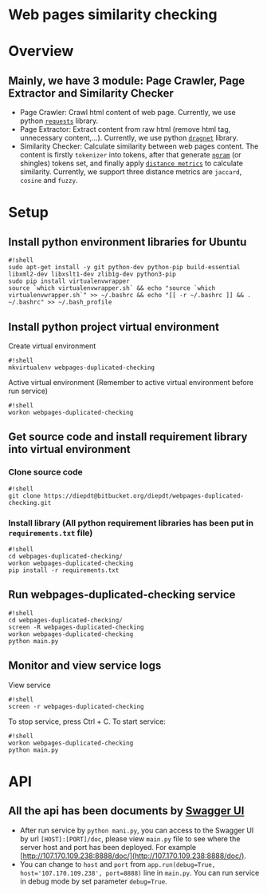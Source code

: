 # Web pages similarity checking #

# Overview #
## Mainly, we have 3 module: Page Crawler, Page Extractor and Similarity Checker ##
* Page Crawler: Crawl html content of web page. Currently, we use python [`requests`](https://github.com/kennethreitz/requests) library.
* Page Extractor: Extract content from raw html (remove html tag, unnecessary content,...). Currently, we use python [`dragnet`](https://github.com/seomoz/dragnet)  library.
* Similarity Checker: Calculate similarity between web pages content. The content is firstly `tokenizer` into tokens, after that generate [`ngram`](https://en.wikipedia.org/wiki/N-gram) (or shingles) tokens set, and finally apply [`distance metrics`](http://dataaspirant.com/2015/04/11/five-most-popular-similarity-measures-implementation-in-python/) to calculate similarity. Currently, we support three distance metrics are `jaccard`, `cosine` and `fuzzy`.
# Setup #
## Install python environment libraries for Ubuntu ##
```
#!shell
sudo apt-get install -y git python-dev python-pip build-essential libxml2-dev libxslt1-dev zlib1g-dev python3-pip
sudo pip install virtualenvwrapper
source `which virtualenvwrapper.sh` && echo "source `which virtualenvwrapper.sh`" >> ~/.bashrc && echo "[[ -r ~/.bashrc ]] && . ~/.bashrc" >> ~/.bash_profile

```
## Install python project virtual environment ##
Create virtual environment
```
#!shell
mkvirtualenv webpages-duplicated-checking

```
Active virtual environment (Remember to active virtual environment before run service)
```
#!shell
workon webpages-duplicated-checking

```
## Get source code and install requirement library into virtual environment ##
### Clone source code ###
```
#!shell
git clone https://diepdt@bitbucket.org/diepdt/webpages-duplicated-checking.git

```
### Install library (All python requirement libraries has been put in `requirements.txt` file) ###
```
#!shell
cd webpages-duplicated-checking/
workon webpages-duplicated-checking
pip install -r requirements.txt

```
## Run webpages-duplicated-checking service ##
```
#!shell
cd webpages-duplicated-checking/
screen -R webpages-duplicated-checking
workon webpages-duplicated-checking
python main.py

```
## Monitor and view service logs ##
View service
```
#!shell
screen -r webpages-duplicated-checking

```
To stop service, press Ctrl + C.
To start service:
```
#!shell
workon webpages-duplicated-checking
python main.py

```
# API #
## All the api has been documents by [Swagger UI](http://swagger.io/) ##
* After run service by `python mani.py`, you can access to the Swagger UI by url `[HOST]:[PORT]/doc`, please view `main.py` file to see where the server host and port has been deployed. For example [http://107.170.109.238:8888/doc/](http://107.170.109.238:8888/doc/).
* You can change to `host` and `port` from `app.run(debug=True, host='107.170.109.238', port=8888)` line in `main.py`. You can run service in debug mode by set parameter `debug=True`.